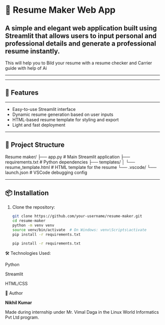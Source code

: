 
# 📝 Resume Maker Web App

A simple and elegant web application built using **Streamlit** that allows users to input personal and professional details and generate a professional resume instantly.
------------------------------------------------------------------------------------------------------------------------------------------------------------------------
This will help you to Bild your resume with a resume checker and Carrier guide with help of Ai
______________________________________________________________________________________________
---

## 🚀 Features
________________

- Easy-to-use Streamlit interface
- Dynamic resume generation based on user inputs
- HTML-based resume template for styling and export
- Light and fast deployment

---

## 📂 Project Structure
Resume maker/
├── app.py # Main Streamlit application
├── requirements.txt # Python dependencies
├── templates/
│ └── resume_template.html # HTML template for the resume
└── .vscode/
└── launch.json # VSCode debugging config

---

## 📦 Installation

1. Clone the repository:
   ```bash
   git clone https://github.com/your-username/resume-maker.git
   cd resume-maker
   python -m venv venv
   source venv/bin/activate  # On Windows: venv\Scripts\activate
   pip install -r requirements.txt

   pip install -r requirements.txt


🛠️ Technologies Used:



Python


Streamlit



HTML/CSS

🙌 Author




**Nikhil Kumar**



Made during internship under Mr. Vimal Daga in the Linux World Informatics Pvt Ltd program.



